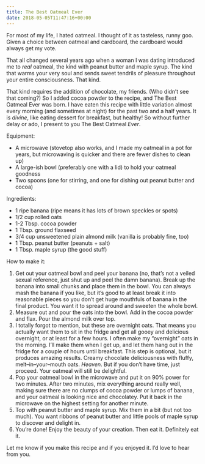 ```yaml
---
title: The Best Oatmeal Ever
date: 2018-05-05T11:47:16+00:00
---
```

For most of my life, I hated oatmeal. I thought of it as tasteless, runny goo. Given a choice between oatmeal and cardboard, the cardboard would always get my vote.

That all changed several years ago when a woman I was dating introduced me to _real_ oatmeal, the kind with peanut butter and maple syrup. The kind that warms your very soul and sends sweet tendrils of pleasure throughout your entire consciousness. That kind.

That kind requires the addition of chocolate, my friends. (Who didn&#8217;t see that coming?) So I added cocoa powder to the recipe, and The Best Oatmeal Ever was born. I have eaten this recipe with little variation almost every morning (and sometimes at night) for the past two and a half years. It is _divine_, like eating dessert for breakfast, but healthy! So without further delay or ado, I present to you The Best Oatmeal _Ever_.

Equipment:

  * A microwave (stovetop also works, and I made my oatmeal in a pot for years, but microwaving is quicker and there are fewer dishes to clean up)
  * A large-ish bowl (preferably one with a lid) to hold your oatmeal goodness
  * Two spoons (one for stirring, and one for dishing out peanut butter and cocoa)

Ingredients:

  * 1 ripe banana (ripe means it has lots of brown speckles or spots)
  * 1/2 cup rolled oats
  * 1-2 Tbsp. cocoa powder
  * 1 Tbsp. ground flaxseed
  * 3/4 cup unsweetened plain almond milk (vanilla is probably fine, too)
  * 1 Tbsp. peanut butter (peanuts + salt)
  * 1 Tbsp. maple syrup (the good stuff)

How to make it:

  1. Get out your oatmeal bowl and peel your banana (no, that&#8217;s not a veiled sexual reference, just shut up and peel the damn banana). Break up the banana into small chunks and place them in the bowl. You can always mash the banana if you like, but it&#8217;s good to at least break it into reasonable pieces so you don&#8217;t get huge mouthfuls of banana in the final product. You want it to spread around and sweeten the whole bowl.
  2. Measure out and pour the oats into the bowl. Add in the cocoa powder and flax. Pour the almond milk over top.
  3. I totally forgot to mention, but these are overnight oats. That means you actually want them to sit in the fridge and get all gooey and delicious overnight, or at least for a few hours. I often make my &#8220;overnight&#8221; oats in the morning. I&#8217;ll make them when I get up, and let them hang out in the fridge for a couple of hours until breakfast. This step is optional, but it produces amazing results. Creamy chocolate deliciousness with fluffy, melt–in–your–mouth oats. _Heaven_. But if you don&#8217;t have time, just proceed. Your oatmeal will still be delightful.
  4. Pop your oatmeal bowl in the microwave and put it on 90% power for two minutes. After two minutes, mix everything around really well, making sure there are no clumps of cocoa powder or lumps of banana, and your oatmeal is looking nice and chocolatey. Put it back in the microwave on the highest setting for another minute.
  5. Top with peanut butter and maple syrup. Mix them in a bit (but not too much). You want ribbons of peanut butter and little pools of maple syrup to discover and delight in.
  6. You&#8217;re done! Enjoy the beauty of your creation. Then eat it. Definitely eat it.

Let me know if you make this recipe and if you enjoyed it. I&#8217;d love to hear from you.
